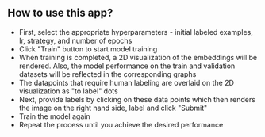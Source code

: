 ## How to use this app?

* First, select the appropriate hyperparameters - initial labeled examples, lr, strategy, and number of epochs
* Click "Train" button to start model training
* When training is completed, a 2D visualization of the embeddings will be rendered. Also, the model performance on the train and validation datasets will be reflected in the corresponding graphs 
* The datapoints that require human labeling are overlaid on the 2D visualization as "to label" dots
* Next, provide labels by clicking on these data points which then renders the image on the right hand side, label and click "Submit"
* Train the model again
* Repeat the process until you achieve the desired performance